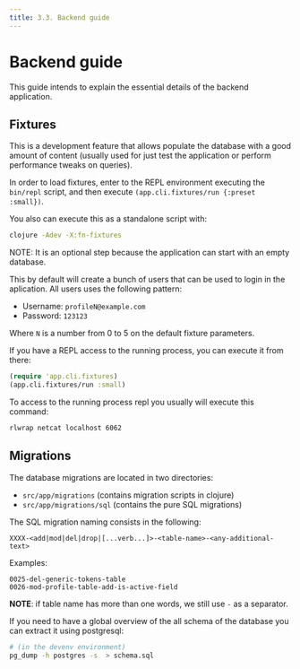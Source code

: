 ```yaml
---
title: 3.3. Backend guide
---
```


# Backend guide

This guide intends to explain the essential details of the backend
application.


## Fixtures

This is a development feature that allows populate the database with a
good amount of content (usually used for just test the application or
perform performance tweaks on queries).

In order to load fixtures, enter to the REPL environment executing the
`bin/repl` script, and then execute `(app.cli.fixtures/run {:preset :small})`.

You also can execute this as a standalone script with:

```bash
clojure -Adev -X:fn-fixtures
```

NOTE: It is an optional step because the application can start with an
empty database.

This by default will create a bunch of users that can be used to login
in the aplication. All users uses the following pattern:

- Username: `profileN@example.com`
- Password: `123123`

Where `N` is a number from 0 to 5 on the default fixture parameters.

If you have a REPL access to the running process, you can execute it
from there:

```clojure
(require 'app.cli.fixtures)
(app.cli.fixtures/run :small)
```

To access to the running process repl you usually will execute this
command:

```bash
rlwrap netcat localhost 6062
```

## Migrations

The database migrations are located in two directories:

- `src/app/migrations` (contains migration scripts in clojure)
- `src/app/migrations/sql` (contains the pure SQL migrations)

The SQL migration naming consists in the following:

```
XXXX-<add|mod|del|drop|[...verb...]>-<table-name>-<any-additional-text>
```

Examples:

```
0025-del-generic-tokens-table
0026-mod-profile-table-add-is-active-field
```

**NOTE**: if table name has more than one words, we still use `-` as a separator.

If you need to have a global overview of the all schema of the database you can extract it
using postgresql:

```bash
# (in the devenv environment)
pg_dump -h postgres -s  > schema.sql
```


